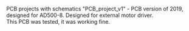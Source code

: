 PCB projects with schematics
"PCB_project_v1" - PCB version of 2019, designed for AD500-8. Designed for external motor driver.  
This PCB was tested, it was working fine.  

